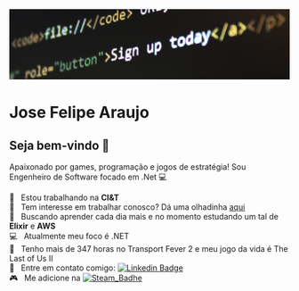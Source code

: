 <img width="auto" src="https://github.com/jfelipearaujo/jfelipearaujo/blob/main/banner.jpg">

# Jose Felipe Araujo

## Seja bem-vindo 👋
Apaixonado por games, programação e jogos de estratégia!
Sou Engenheiro de Software focado em .Net :computer:

 :office:  &nbsp; Estou trabalhando na **CI&T**
 <br/> :construction_worker: &nbsp; Tem interesse em trabalhar conosco? Dá uma olhadinha [aqui](https://ciandt.com/br/pt-br/carreiras/oportunidades)
 <br/> :purple_heart: &nbsp; Buscando aprender cada dia mais e no momento estudando um tal de <b>Elixir</b> e <b>AWS</b>
 <br/> :computer: &nbsp; Atualmente meu foco é .NET
 <br/> 💬  &nbsp; Tenho mais de 347 horas no Transport Fever 2 e meu jogo da vida é The Last of Us II
 <br/> :email: &nbsp; Entre em contato comigo: [![Linkedin Badge](https://img.shields.io/badge/Jose%20Felipe%20Araujo-blue?style=flat-square&logo=Linkedin&logoColor=white&link=https://www.linkedin.com/in/jsfelipearaujo/)](https://www.linkedin.com/in/jsfelipearaujo/)
 <br/> :video_game: &nbsp; Me adicione na [![Steam_Badhe](https://img.shields.io/badge/steam-jfelipearaujo-lightgrey)](https://steamcommunity.com/id/jsfelipearaujo/)
